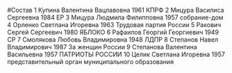 #Состав
1 Купина Валентина Вацлавовна 1961 КПРФ
2 Мицура Василиса Сергеевна 1984 ЕР
3 Мицура Людмила Филипповна 1957 собрание-дом
4 Орленко Светлана Игоревна 1963 Трудовая партия России
5 Ракович Сергей Сергеевич 1980 ЯБЛОКО
6 Рафаилов Георгий Георгиевич 1949 СР
7 Смолякова Любовь Владимировна 1948 ЛДПР
8 Степанов Навел Владимирович 1987 За женщин России
9 Степанова Валентина Васильевна 1957 ПАТРИОТЫ РОССИИ
10 Целик Светлана Игоревна 1957 представительный орган муниципального образования
